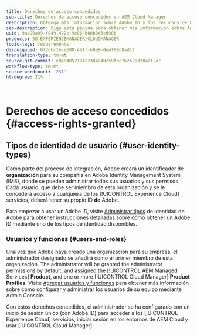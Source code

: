 ```yaml
---
title: Derechos de acceso concedidos
seo-title: Derechos de acceso concedidos en AEM Cloud Manager
description: Obtenga más información sobre Adobe ID y los recursos de Experience Cloud.
seo-description: Siga esta página para obtener más información sobre Adobe ID y los recursos de AEM Experience Cloud.
uuid: 9aa90a99-f049-422e-9e06-b00b843ed98b
products: SG_EXPERIENCEMANAGER/CLOUDMANAGER
topic-tags: requirements
discoiquuid: 072dbc1b-e608-4b1f-b0e8-0e4f88c8ad12
translation-type: tm+mt
source-git-commit: e8484052124c23d4849c59f6c76262a3284ef2ac
workflow-type: tm+mt
source-wordcount: '231'
ht-degree: 21%

---
```



# Derechos de acceso concedidos {#access-rights-granted}

## Tipos de identidad de usuario {#user-identity-types}

Como parte del proceso de integración, Adobe creará un identificador de **organización** para su compañía en Adobe Identity Management System (IMS), donde se pueden administrar todos sus usuarios y sus permisos. Cada usuario, que debe ser miembro de esta organización y se le concederá acceso a cualquiera de los [!UICONTROL Experience Cloud] servicios, deberá tener su propio ID **de** Adobe.

Para empezar a usar un Adobe ID, visite [Administrar tipos](https://helpx.adobe.com/enterprise/using/identity.html) de identidad de Adobe para obtener instrucciones detalladas sobre cómo obtener un Adobe ID mediante uno de los tipos de identidad disponibles.

### Usuarios y funciones {#users-and-roles}

Una vez que Adobe haya creado una organización para su empresa, el administrador designado se añadirá como el primer miembro de esta organización. The administrator will be granted the administrator permissions by default, and assigned the [!UICONTROL AEM Managed Services] **Product**, and one or more [!UICONTROL Cloud Manager] **Product Profiles**. Visite [Agregar usuarios y funciones](setting-up-users-and-roles.md) para obtener más información sobre cómo configurar y administrar los usuarios de su equipo mediante Admin Console.

Con estos derechos concedidos, el administrador se ha configurado con un inicio de sesión único (con Adobe ID) para acceder a los [!UICONTROL Experience Cloud] servicios, iniciar sesión en los entornos de AEM Cloud y usar [!UICONTROL Cloud Manager].
